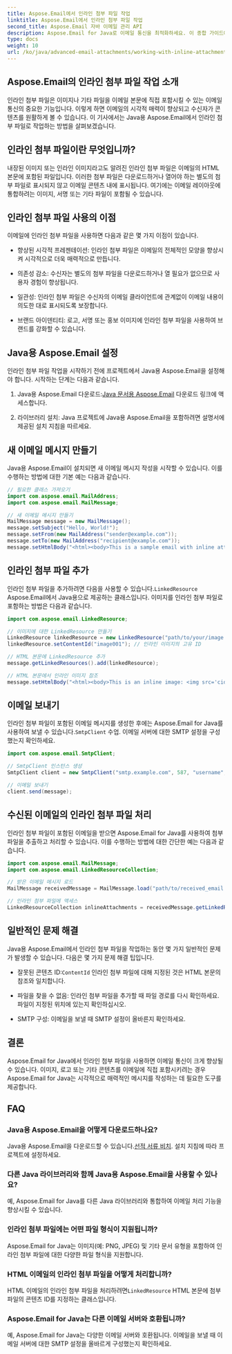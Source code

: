 ```yaml
---
title: Aspose.Email에서 인라인 첨부 파일 작업
linktitle: Aspose.Email에서 인라인 첨부 파일 작업
second_title: Aspose.Email 자바 이메일 관리 API
description: Aspose.Email for Java로 이메일 통신을 최적화하세요. 이 종합 가이드에서 인라인 첨부 파일 작업 방법을 알아보세요.
type: docs
weight: 10
url: /ko/java/advanced-email-attachments/working-with-inline-attachments/
---
```


## Aspose.Email의 인라인 첨부 파일 작업 소개

인라인 첨부 파일은 이미지나 기타 파일을 이메일 본문에 직접 포함시킬 수 있는 이메일 통신의 중요한 기능입니다. 이렇게 하면 이메일의 시각적 매력이 향상되고 수신자가 콘텐츠를 원활하게 볼 수 있습니다. 이 기사에서는 Java용 Aspose.Email에서 인라인 첨부 파일로 작업하는 방법을 살펴보겠습니다.

## 인라인 첨부 파일이란 무엇입니까?

내장된 이미지 또는 인라인 이미지라고도 알려진 인라인 첨부 파일은 이메일의 HTML 본문에 포함된 파일입니다. 이러한 첨부 파일은 다운로드하거나 열어야 하는 별도의 첨부 파일로 표시되지 않고 이메일 콘텐츠 내에 표시됩니다. 여기에는 이메일 레이아웃에 통합하려는 이미지, 서명 또는 기타 파일이 포함될 수 있습니다.

## 인라인 첨부 파일 사용의 이점

이메일에 인라인 첨부 파일을 사용하면 다음과 같은 몇 가지 이점이 있습니다.

- 향상된 시각적 프레젠테이션: 인라인 첨부 파일은 이메일의 전체적인 모양을 향상시켜 시각적으로 더욱 매력적으로 만듭니다.

- 의존성 감소: 수신자는 별도의 첨부 파일을 다운로드하거나 열 필요가 없으므로 사용자 경험이 향상됩니다.

- 일관성: 인라인 첨부 파일은 수신자의 이메일 클라이언트에 관계없이 이메일 내용이 의도한 대로 표시되도록 보장합니다.

- 브랜드 아이덴티티: 로고, 서명 또는 홍보 이미지에 인라인 첨부 파일을 사용하여 브랜드를 강화할 수 있습니다.

## Java용 Aspose.Email 설정

인라인 첨부 파일 작업을 시작하기 전에 프로젝트에서 Java용 Aspose.Email을 설정해야 합니다. 시작하는 단계는 다음과 같습니다.

1.  Java용 Aspose.Email 다운로드:[Java 문서용 Aspose.Email](https://reference.aspose.com/email/java/) 다운로드 링크에 액세스합니다.

2. 라이브러리 설치: Java 프로젝트에 Java용 Aspose.Email을 포함하려면 설명서에 제공된 설치 지침을 따르세요.

## 새 이메일 메시지 만들기

Java용 Aspose.Email이 설치되면 새 이메일 메시지 작성을 시작할 수 있습니다. 이를 수행하는 방법에 대한 기본 예는 다음과 같습니다.

```java
// 필요한 클래스 가져오기
import com.aspose.email.MailAddress;
import com.aspose.email.MailMessage;

// 새 이메일 메시지 만들기
MailMessage message = new MailMessage();
message.setSubject("Hello, World!");
message.setFrom(new MailAddress("sender@example.com"));
message.setTo(new MailAddress("recipient@example.com"));
message.setHtmlBody("<html><body>This is a sample email with inline attachments.</body></html>");
```

## 인라인 첨부 파일 추가

 인라인 첨부 파일을 추가하려면 다음을 사용할 수 있습니다.`LinkedResource` Aspose.Email에서 Java용으로 제공하는 클래스입니다. 이미지를 인라인 첨부 파일로 포함하는 방법은 다음과 같습니다.

```java
import com.aspose.email.LinkedResource;

// 이미지에 대한 LinkedResource 만들기
LinkedResource linkedResource = new LinkedResource("path/to/your/image.png");
linkedResource.setContentId("image001"); // 인라인 이미지의 고유 ID

// HTML 본문에 LinkedResource 추가
message.getLinkedResources().add(linkedResource);

// HTML 본문에서 인라인 이미지 참조
message.setHtmlBody("<html><body>This is an inline image: <img src='cid:image001'></body></html>");
```

## 이메일 보내기

인라인 첨부 파일이 포함된 이메일 메시지를 생성한 후에는 Aspose.Email for Java를 사용하여 보낼 수 있습니다.`SmtpClient` 수업. 이메일 서버에 대한 SMTP 설정을 구성했는지 확인하세요.

```java
import com.aspose.email.SmtpClient;

// SmtpClient 인스턴스 생성
SmtpClient client = new SmtpClient("smtp.example.com", 587, "username", "password");

// 이메일 보내기
client.send(message);
```

## 수신된 이메일의 인라인 첨부 파일 처리

인라인 첨부 파일이 포함된 이메일을 받으면 Aspose.Email for Java를 사용하여 첨부 파일을 추출하고 처리할 수 있습니다. 이를 수행하는 방법에 대한 간단한 예는 다음과 같습니다.

```java
import com.aspose.email.MailMessage;
import com.aspose.email.LinkedResourceCollection;

// 받은 이메일 메시지 로드
MailMessage receivedMessage = MailMessage.load("path/to/received_email.eml");

// 인라인 첨부 파일에 액세스
LinkedResourceCollection inlineAttachments = receivedMessage.getLinkedResources();
```

## 일반적인 문제 해결

Java용 Aspose.Email에서 인라인 첨부 파일을 작업하는 동안 몇 가지 일반적인 문제가 발생할 수 있습니다. 다음은 몇 가지 문제 해결 팁입니다.

-  잘못된 콘텐츠 ID:`ContentId` 인라인 첨부 파일에 대해 지정된 것은 HTML 본문의 참조와 일치합니다.

- 파일을 찾을 수 없음: 인라인 첨부 파일을 추가할 때 파일 경로를 다시 확인하세요. 파일이 지정된 위치에 있는지 확인하십시오.

- SMTP 구성: 이메일을 보낼 때 SMTP 설정이 올바른지 확인하세요.

## 결론

Aspose.Email for Java에서 인라인 첨부 파일을 사용하면 이메일 통신이 크게 향상될 수 있습니다. 이미지, 로고 또는 기타 콘텐츠를 이메일에 직접 포함시키려는 경우 Aspose.Email for Java는 시각적으로 매력적인 메시지를 작성하는 데 필요한 도구를 제공합니다.

## FAQ

### Java용 Aspose.Email을 어떻게 다운로드하나요?

 Java용 Aspose.Email을 다운로드할 수 있습니다.[선적 서류 비치](https://reference.aspose.com/email/java/). 설치 지침에 따라 프로젝트에 설정하세요.

### 다른 Java 라이브러리와 함께 Java용 Aspose.Email을 사용할 수 있나요?

예, Aspose.Email for Java를 다른 Java 라이브러리와 통합하여 이메일 처리 기능을 향상시킬 수 있습니다.

### 인라인 첨부 파일에는 어떤 파일 형식이 지원됩니까?

Aspose.Email for Java는 이미지(예: PNG, JPEG) 및 기타 문서 유형을 포함하여 인라인 첨부 파일에 대한 다양한 파일 형식을 지원합니다.

### HTML 이메일의 인라인 첨부 파일을 어떻게 처리합니까?

HTML 이메일의 인라인 첨부 파일을 처리하려면`LinkedResource` HTML 본문에 첨부 파일의 콘텐츠 ID를 지정하는 클래스입니다.

### Aspose.Email for Java는 다른 이메일 서버와 호환됩니까?

예, Aspose.Email for Java는 다양한 이메일 서버와 호환됩니다. 이메일을 보낼 때 이메일 서버에 대한 SMTP 설정을 올바르게 구성했는지 확인하세요.